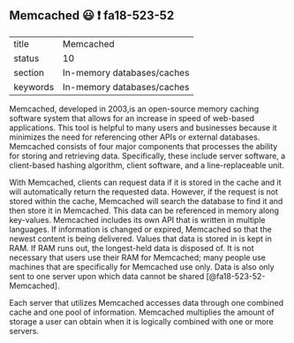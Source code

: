 ## Memcached :smiley: :exclamation: fa18-523-52


|          |                            |
| -------- | -------------------------- |
| title    | Memcached                  | 
| status   | 10                         |
| section  | In-memory databases/caches |
| keywords | In-memory databases/caches |



Memcached, developed in 2003,is an open-source memory caching 
software system that allows for an increase in speed of web-based 
applications. This tool is helpful to many users and businesses 
because it minimizes the need for referencing other APIs or external 
databases. Memcached consists of four major components that processes 
the ability for storing and retrieving data. Specifically, these 
include server software, a client-based hashing algorithm, client 
software, and a line-replaceable unit. 

With Memcached, clients can request data if it is stored in the cache
and it will automatically return the requested data. However, if the 
request is not stored within the cache, Memcached will search the 
database to find it and then store it in Memcached. This data can be
referenced in memory along key-values. Memcached includes its own API
that is written in multiple languages. If information is
changed or expired, Memcached so that the newest content is being 
delivered. Values that data is stored in is kept in RAM. If RAM runs
out, the longest-held data is disposed of. It is not necessary that 
users use their RAM for Memcached; many people use machines that are
specifically for Memcached use only. Data is also only sent to one 
server upon which data cannot be shared [@fa18-523-52-Memcached].

Each server that utilizes Memcached accesses data through one 
combined cache and one pool of information. Memcached multiplies
the amount of storage a user can obtain when it is logically 
combined with one or more servers. 
     

